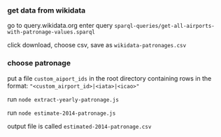 ### get data from wikidata
go to query.wikidata.org
enter query ```sparql-queries/get-all-airports-with-patronage-values.sparql```

click download, choose csv, save as ```wikidata-patronages.csv```

### choose patronage

put a file  ```custom_aiport_ids``` in the root directory containing rows in the format: ```"<custom_airport_id>|<iata>|<icao>"```

run ```node extract-yearly-patronage.js```

run ```node estimate-2014-patronage.js```

output file is called ```estimated-2014-patronage.csv```



